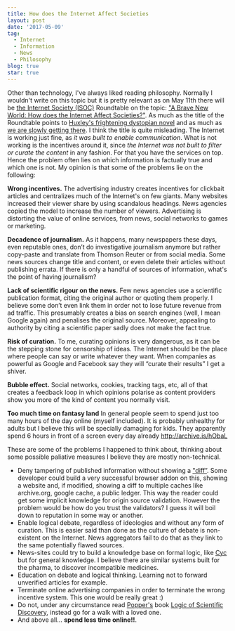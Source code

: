 ```yaml
---
title: How does the Internet Affect Societies
layout: post
date: '2017-05-09'
tag:
  - Internet
  - Information
  - News
  - Philosophy
blog: true
star: true
---
```


Other than technology, I've always liked reading philosophy. Normally I wouldn't write on this topic but it is pretty relevant as on May 11th there will be [the Internet Society (ISOC)](https://en.wikipedia.org/wiki/Internet_Society) Roundtable on the topic: ["A Brave New World: How does the Internet Affect Societies?"](https://www.internetsociety.org/25th/roundtable-may11).
As much as the title  of the Roundtable points to [Huxley's frightening dystopian novel](https://en.wikipedia.org/wiki/Brave_New_World) and as much as [we are slowly getting there](https://en.wikipedia.org/wiki/Dystopia#Typical_dystopian_claims). I think the title is quite misleading. The Internet is working just fine, as *it was built to enable communication*. What is not working is the incentives around it, since *the Internet was not built to filter or curate the content* in any fashion. For that you have the services on top. Hence the problem often lies on which information is factually true and which one is not. My opinion is that some of the problems lie on the following:

**Wrong incentives.**
The advertising industry creates incentives for clickbait articles and centralizes much of the Internet's on few giants. Many websites increased their viewer share by using scandalous headings. News agencies copied the model to increase the number of viewers. Advertising is distorting the value of online services, from news, social networks to games or marketing.

**Decadence of journalism.**
As it happens, many newspapers these days, even reputable ones, don’t do investigative journalism anymore but rather copy-paste and translate from Thomson Reuter or from social media. Some news sources change title and content, or even delete their articles without publishing errata. If there is only a handful of sources of information, what's the point of having journalism?

**Lack of scientific rigour on the news.**
Few news agencies use a scientific publication format, citing the original author or quoting them properly. I believe some don’t even link them in order not to lose future revenue from ad traffic. This presumably creates a bias on search engines (well, I mean Google again) and penalises the original source. Moreover, appealing to authority by citing a scientific paper sadly does not make the fact true.

**Risk of curation.**
To me, curating opinions is very dangerous, as it can be the stepping stone for censorship of ideas. The Internet should be the place where people can say or write whatever they want. When companies as powerful as Google and Facebook say they will “curate their results” I get a shiver.

**Bubble effect.**
Social networks, cookies, tracking tags, etc, all of that creates a feedback loop in which opinions polarise as content providers show you more of the kind of content you normally visit.

**Too much time on fantasy land**
In general people seem to spend just too many hours of the day online (myself included). It is probably unhealthy for adults but I believe this will be specially damaging for kids. They apparently spend 6 hours in front of a screen every day already http://archive.is/hObaL  

These are some of the problems I happened to think about, thinking about some possible paliative measures I believe they are mostly non-technical.

- Deny tampering of published information without showing a ["diff”](https://en.wikipedia.org/wiki/Diff_utility). Some developer could build a very successful browser addon on this, showing a website and, if modified, showing a diff to multiple caches like archive.org, google cache, a public ledger. This way the reader could get some implicit knowledge for origin source validation. However the problem would be how do you trust the validators? I guess it will boil down to reputation in some way or another.
- Enable logical debate, regardless of ideologies and without any form of curation. This is easier said than done as the culture of debate is non-existent on the Internet. News aggregators fail to do that as they link to the same potentially flawed sources.
- News-sites could try to build a knowledge base on formal logic, like [Cyc](https://en.wikipedia.org/wiki/Cyc) but for general knowledge. I believe there are similar systems built for the pharma, to discover incompatible medicines.
- Education on debate and logical thinking. Learning not to forward unverified articles for example.
- Terminate online advertising companies in order to terminate the wrong incentive system. This one would be really great :)
- Do not, under any circumstance read [Popper's](https://www.youtube.com/watch?v=AsFdH0Q7RSs) book [Logic of Scientific Discovery](https://en.wikipedia.org/wiki/The_Logic_of_Scientific_Discovery), instead go for a walk with a loved one.
- And above all... **spend less time online!!**.
